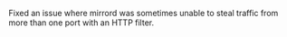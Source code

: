 Fixed an issue where mirrord was sometimes unable to steal traffic from more than one port with an HTTP filter.
